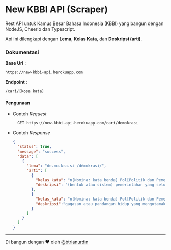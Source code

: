 # New KBBI API (Scraper)
Rest API untuk Kamus Besar Bahasa Indonesia (KBBI) yang bangun dengan NodeJS, Cheerio dan Typescript. 

Api ini dilengkapi dengan **Lema**, **Kelas Kata**, dan **Deskripsi (arti)**.


### Dokumentasi
**Base Url** : 
```
https://new-kbbi-api.herokuapp.com
``` 
**Endpoint** : 
```
/cari/[kosa kata]
```

#### Pengunaan
- Contoh *Request*
  ```
    GET https://new-kbbi-api.herokuapp.com/cari/demokrasi
  ```
- Contoh *Response*
  ```json
  {
    "status": true,
    "message": "success",
    "data": [
      {
        "lema": "de.mo.kra.si /démokrasi/",
        "arti": [
          {
            "kelas_kata": "n[Nomina: kata benda] Pol[Politik dan Pemerintahan: -]",
            "deskripsi": "(bentuk atau sistem) pemerintahan yang seluruh rakyatnya turut serta memerintah dengan perantaraan wakilnya; pemerintahan rakyat"
          },
          {
            "kelas_kata": "n[Nomina: kata benda] Pol[Politik dan Pemerintahan: -]",
            "deskripsi":"gagasan atau pandangan hidup yang mengutamakan persamaan hak dan kewajiban serta perlakuan yang sama bagi semua warga negara"
          }
        ]
      }
    ]
  }
  ```
---
Di bangun dengan ❤️ oleh [@btrianurdin](https://twitter.com/btrianurdin)